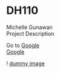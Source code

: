 # DH110
 Michelle Gunawan  
 Project Description  
 
Go to [Google](https://www.google.com/)  
<a href="https://www.google.com/">Google</a>

! [dummy image](send.png)
